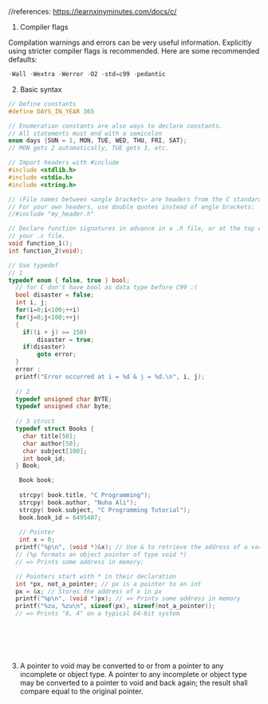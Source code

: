 //references: https://learnxinyminutes.com/docs/c/

1. Compiler flags

Compilation warnings and errors can be very useful information.
Explicitly using stricter compiler flags is recommended. Here are some recommended defaults:

```C
-Wall -Wextra -Werror -O2 -std=c99 -pedantic
```

2. Basic syntax
```C
// Define constants
#define DAYS_IN_YEAR 365

// Enumeration constants are also ways to declare constants.
// All statements must end with a semicolon
enum days {SUN = 1, MON, TUE, WED, THU, FRI, SAT};
// MON gets 2 automatically, TUE gets 3, etc.

// Import headers with #include
#include <stdlib.h>
#include <stdio.h>
#include <string.h>

// (File names between <angle brackets> are headers from the C standard library.)
// For your own headers, use double quotes instead of angle brackets:
//#include "my_header.h"

// Declare function signatures in advance in a .h file, or at the top of
// your .c file.
void function_1();
int function_2(void);

// Use typedef 
// 1
typedef enum { false, true } bool;
  // for C don't have bool as data type before C99 :(
  bool disaster = false;
  int i, j;
  for(i=0;i<100;++i)
  for(j=0;j<100;++j)
  {
    if((i + j) >= 150)
        disaster = true;
    if(disaster)
        goto error;
  }
  error :
  printf("Error occurred at i = %d & j = %d.\n", i, j);
  
  // 2
  typedef unsigned char BYTE;
  typedef unsigned char byte;
  
  // 3 struct
  typedef struct Books {
    char title[50];
    char author[50];
    char subject[100];
    int book_id;
  } Book;

   Book book;
 
   strcpy( book.title, "C Programming");
   strcpy( book.author, "Nuha Ali"); 
   strcpy( book.subject, "C Programming Tutorial");
   book.book_id = 6495407;
   
   // Pointer
   int x = 0;
  printf("%p\n", (void *)&x); // Use & to retrieve the address of a variable
  // (%p formats an object pointer of type void *)
  // => Prints some address in memory;

  // Pointers start with * in their declaration
  int *px, not_a_pointer; // px is a pointer to an int
  px = &x; // Stores the address of x in px
  printf("%p\n", (void *)px); // => Prints some address in memory
  printf("%zu, %zu\n", sizeof(px), sizeof(not_a_pointer));
  // => Prints "8, 4" on a typical 64-bit system

  
  
  
  

```
3. A pointer to void may be converted to or from a pointer to any incomplete or object type. A pointer to any incomplete or object type may be converted to a pointer to void and back again; the result shall compare equal to the original pointer.
